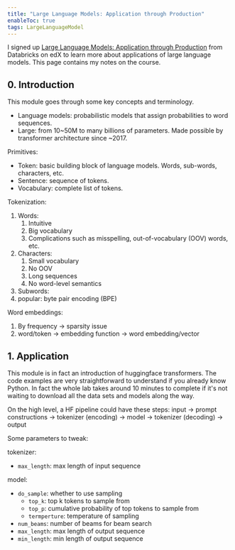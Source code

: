 ```yaml
---
title: "Large Language Models: Application through Production"
enableToc: true
tags: LargeLanguageModel
---
```


I signed up [Large Language Models: Application through Production](https://learning.edx.org/course/course-v1:Databricks+LLM101x+2T2023/home) from Databricks on edX to learn more about applications of large language models. This page contains my notes on the course.

<!--more-->

## 0. Introduction

This module goes through some key concepts and terminology.

- Language models: probabilistic models that assign probabilities to word sequences.
- Large: from 10~50M to many billions of parameters. Made possible by transformer architecture since ~2017.

Primitives:
- Token: basic building block of language models. Words, sub-words, characters, etc.
- Sentence: sequence of tokens.
- Vocabulary: complete list of tokens.

Tokenization:
1. Words:
   1. Intuitive
   2. Big vocabulary
   3. Complications such as misspelling, out-of-vocabulary (OOV) words, etc.
2. Characters:
   1. Small vocabulary
   2. No OOV
   3. Long sequences
   4. No word-level semantics
3. Subwords:
  1. popular: byte pair encoding (BPE)

Word embeddings:
1. By frequency -> sparsity issue
2. word/token -> embedding function -> word embedding/vector

## 1. Application

This module is in fact an introduction of huggingface transformers. The code examples are very straightforward to understand if you already know Python.
In fact the whole lab takes around 10 minutes to complete if it's not waiting to download all the data sets and models along the way.

On the high level, a HF pipeline could have these steps:
input -> prompt constructions -> tokenizer (encoding) -> model -> tokenizer (decoding) -> output

Some parameters to tweak:

tokenizer:
- `max_length`: max length of input sequence

model:
- `do_sample`: whether to use sampling
  - `top_k`: top k tokens to sample from
  - `top_p`: cumulative probability of top tokens to sample from
  - `termperture`: temperature of sampling
- `num_beams`: number of beams for beam search
- `max_length`: max length of output sequence
- `min_length`: min length of output sequence